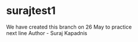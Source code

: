# surajtest1
We have created this branch on 26 May to practice
<br> next line
Author - Suraj Kapadnis


